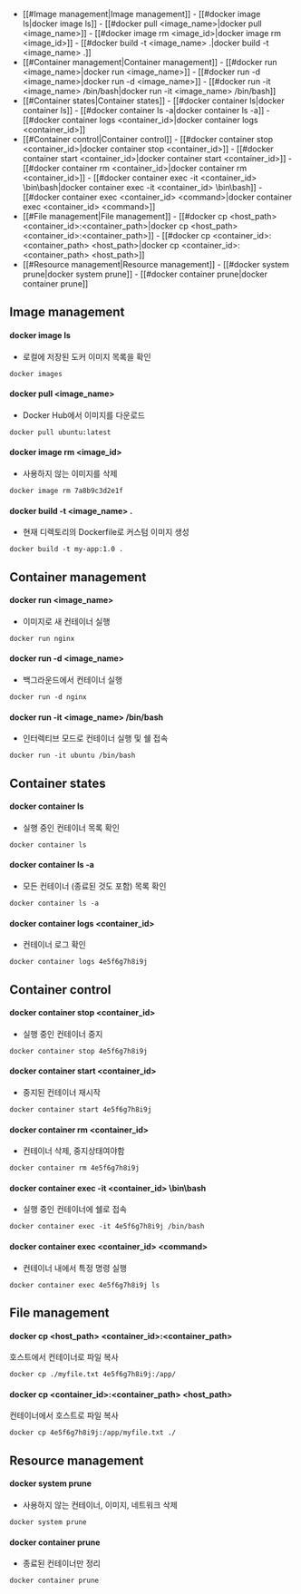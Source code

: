 - [[#Image management|Image management]]
		- [[#docker image ls|docker image ls]]
		- [[#docker pull \<image_name\>|docker pull \<image_name\>]]
		- [[#docker image rm \<image_id\>|docker image rm \<image_id\>]]
		- [[#docker build -t \<image_name\> .|docker build -t \<image_name\> .]]
- [[#Container management|Container management]]
		- [[#docker run \<image_name\>|docker run \<image_name\>]]
		- [[#docker run -d \<image_name\>|docker run -d \<image_name\>]]
		- [[#docker run -it \<image_name\> /bin/bash|docker run -it \<image_name\> /bin/bash]]
- [[#Container states|Container states]]
		- [[#docker container ls|docker container ls]]
		- [[#docker container ls -a|docker container ls -a]]
		- [[#docker container logs \<container_id\>|docker container logs \<container_id\>]]
- [[#Container control|Container control]]
		- [[#docker container stop \<container_id\>|docker container stop \<container_id\>]]
		- [[#docker container start \<container_id\>|docker container start \<container_id\>]]
		- [[#docker container rm \<container_id\>|docker container rm \<container_id\>]]
		- [[#docker container exec -it \<container_id\> \bin\bash|docker container exec -it \<container_id\> \bin\bash]]
		- [[#docker container exec \<container_id\> \<command\>|docker container exec \<container_id\> \<command\>]]
- [[#File management|File management]]
		- [[#docker cp \<host_path\> \<container_id\>:\<container_path\>|docker cp \<host_path\> \<container_id\>:\<container_path\>]]
		- [[#docker cp \<container_id\>:\<container_path\> \<host_path\>|docker cp \<container_id\>:\<container_path\> \<host_path\>]]
- [[#Resource management|Resource management]]
		- [[#docker system prune|docker system prune]]
		- [[#docker container prune|docker container prune]]

## Image management

#### docker image ls

- 로컬에 저장된 도커 이미지 목록을 확인

```shell
docker images
```


#### docker pull \<image_name\>

- Docker Hub에서 이미지를 다운로드

```
docker pull ubuntu:latest
```

#### docker image rm \<image_id\>

- 사용하지 않는 이미지를 삭제

```
docker image rm 7a8b9c3d2e1f
```

#### docker build -t \<image_name\> .

- 현재 디렉토리의 Dockerfile로 커스텀 이미지 생성

```
docker build -t my-app:1.0 .
```

## Container management

#### docker run \<image_name\>

- 이미지로 새 컨테이너 실행

```
docker run nginx
```

#### docker run -d \<image_name\>

- 백그라운드에서 컨테이너 실행

```
docker run -d nginx
```

#### docker run -it \<image_name\> /bin/bash

- 인터렉티브 모드로 컨테이너 실행 및 쉘 접속

```
docker run -it ubuntu /bin/bash
```

## Container states

#### docker container ls

- 실행 중인 컨테이너 목록 확인

```
docker container ls
```

#### docker container ls -a

- 모든 컨테이너 (종료된 것도 포함) 목록 확인

```
docker container ls -a
```

#### docker container logs \<container_id\>

- 컨테이너 로그 확인

```
docker container logs 4e5f6g7h8i9j
```

## Container control

#### docker container stop \<container_id\>

- 실행 중인 컨테이너 중지

```
docker container stop 4e5f6g7h8i9j
```

#### docker container start \<container_id\>

- 중지된 컨테이너 재시작

```
docker container start 4e5f6g7h8i9j
```

#### docker container rm \<container_id\>

- 컨테이너 삭제, 중지상태여야함

```
docker container rm 4e5f6g7h8i9j
```

#### docker container exec -it \<container_id\> \bin\bash

- 실행 중인 컨테이너에 쉘로 접속

```
docker container exec -it 4e5f6g7h8i9j /bin/bash
```

#### docker container exec \<container_id\> \<command\>

- 컨테이너 내에서 특정 명령 실행

```
docker container exec 4e5f6g7h8i9j ls
```

## File management

#### docker cp \<host_path\> \<container_id\>:\<container_path\>

호스트에서 컨테이너로 파일 복사

```
docker cp ./myfile.txt 4e5f6g7h8i9j:/app/
```

#### docker cp \<container_id\>:\<container_path\> \<host_path\>

컨테이너에서 호스트로 파일 복사

```
docker cp 4e5f6g7h8i9j:/app/myfile.txt ./
```

## Resource management

#### docker system prune

- 사용하지 않는 컨테이너, 이미지, 네트워크 삭제

```
docker system prune
```

#### docker container prune

- 종료된 컨테이너만 정리

```
docker container prune
```

